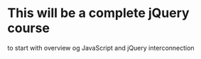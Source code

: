 # This will be a complete jQuery course
to start with overview og JavaScript and jQuery interconnection

